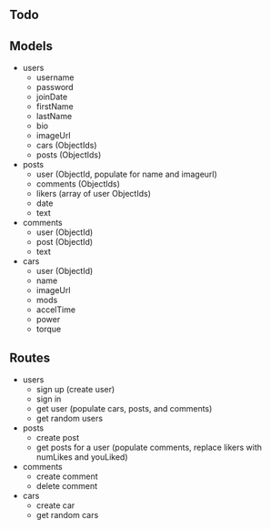 ## Todo

## Models
- users
    - username
    - password
    - joinDate
    - firstName
    - lastName
    - bio
    - imageUrl
    - cars (ObjectIds)
    - posts (ObjectIds)
- posts
    - user (ObjectId, populate for name and imageurl)
    - comments (ObjectIds)
    - likers (array of user ObjectIds)
    - date
    - text
- comments
    - user (ObjectId)
    - post (ObjectId)
    - text
- cars
    - user (ObjectId)
    - name
    - imageUrl
    - mods
    - accelTime
    - power
    - torque

## Routes
- users
    - sign up (create user)
    - sign in
    - get user (populate cars, posts, and comments)
    - get random users
- posts
    - create post
    - get posts for a user (populate comments, replace likers with numLikes and youLiked)
- comments
    - create comment
    - delete comment
- cars
    - create car
    - get random cars